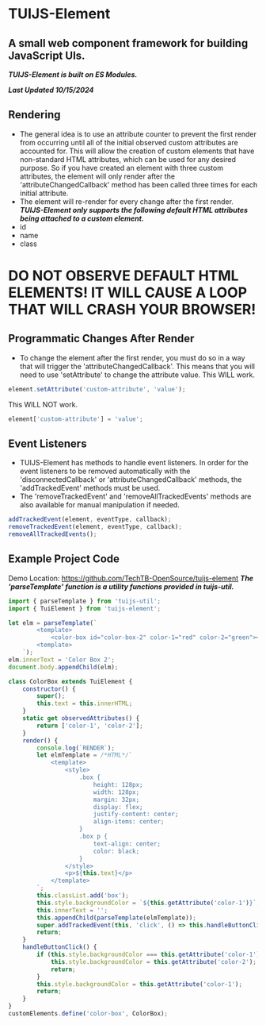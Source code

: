 # TUIJS-Element
## A small web component framework for building JavaScript UIs.
***TUIJS-Element is built on ES Modules.***

***Last Updated 10/15/2024***

## Rendering
- The general idea is to use an attribute counter to prevent the first render from occurring until all of the initial observed custom attributes are accounted for. This will allow the creation of custom elements that have non-standard HTML attributes, which can be used for any desired purpose. So if you have created an element with three custom attributes, the element will only render after the 'attributeChangedCallback' method has been called three times for each initial attribute.
- The element will re-render for every change after the first render.
***TUIJS-Element only supports the following default HTML attributes being attached to a custom element.***
- id
- name
- class

# DO NOT OBSERVE DEFAULT HTML ELEMENTS! IT WILL CAUSE A LOOP THAT WILL CRASH YOUR BROWSER!


## Programmatic Changes After Render
- To change the element after the first render, you must do so in a way that will trigger the 'attributeChangedCallback'. This means that you will need to use 'setAttribute' to change the attribute value.
This WILL work.
```js
element.setAttribute('custom-attribute', 'value');
```
This WILL NOT work.
```js
element['custom-attribute'] = 'value';
```

## Event Listeners
- TUIJS-Element has methods to handle event listeners. In order for the event listeners to be removed automatically with the 'disconnectedCallback' or 'attributeChangedCallback' methods, the 'addTrackedEvent' methods must be used.
- The 'removeTrackedEvent' and 'removeAllTrackedEvents' methods are also available for manual manipulation if needed.

```js
addTrackedEvent(element, eventType, callback);
removeTrackedEvent(element, eventType, callback);
removeAllTrackedEvents();
```

## Example Project Code
Demo Location: https://github.com/TechTB-OpenSource/tuijs-element
***The 'parseTemplate' function is a utility functions provided in tuijs-util.***
```js
import { parseTemplate } from 'tuijs-util';
import { TuiElement } from 'tuijs-element';

let elm = parseTemplate(`
        <template>
            <color-box id="color-box-2" color-1="red" color-2="green"></color-box>
        <template>
    `);
elm.innerText = 'Color Box 2';
document.body.appendChild(elm);

class ColorBox extends TuiElement {
    constructor() {
        super();
        this.text = this.innerHTML;
    }
    static get observedAttributes() {
        return ['color-1', 'color-2'];
    }
    render() {
        console.log(`RENDER`);
        let elmTemplate = /*HTML*/`
            <template>
                <style>
                    .box {
                        height: 128px;
                        width: 128px;
                        margin: 32px;
                        display: flex;
                        justify-content: center;
                        align-items: center;
                    }
                    .box p {
                        text-align: center;
                        color: black;
                    }
                </style>
                <p>${this.text}</p>
            </template>
        `;
        this.classList.add('box');
        this.style.backgroundColor = `${this.getAttribute('color-1')}`;
        this.innerText = '';
        this.appendChild(parseTemplate(elmTemplate));
        super.addTrackedEvent(this, 'click', () => this.handleButtonClick());
        return;
    }
    handleButtonClick() {
        if (this.style.backgroundColor === this.getAttribute('color-1')) {
            this.style.backgroundColor = this.getAttribute('color-2');
            return;
        }
        this.style.backgroundColor = this.getAttribute('color-1');
        return;
    }
}
customElements.define('color-box', ColorBox);
```
